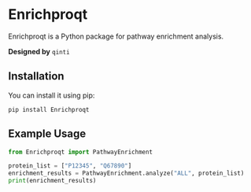 # Enrichproqt 

Enrichproqt is a Python package for pathway enrichment analysis.

**Designed by** `qinti`

## Installation 

You can install it using pip:

```shell
pip install Enrichproqt
```

## Example Usage

```python
from Enrichproqt import PathwayEnrichment

protein_list = ["P12345", "Q67890"]
enrichment_results = PathwayEnrichment.analyze("ALL", protein_list)
print(enrichment_results)
```


